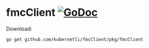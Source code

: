 # fmcClient [![GoDoc](https://godoc.org/github.com/kubernetli/fmcClient/pkg/fmcClient?status.svg)](https://pkg.go.dev/github.com/kubernetli/fmcClient/pkg/fmcClient)


Download:
```shell
go get github.com/kubernetli/fmcClient/pkg/fmcClient
```
